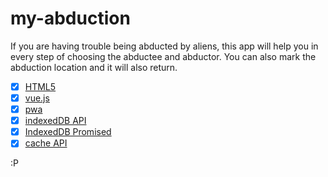 # my-abduction
If you are having trouble being abducted by aliens, this app will help you in every step of choosing the abductee and abductor. You can also mark the abduction location and it will also return.

- [x] [HTML5](https://developer.mozilla.org/pt-BR/docs/Web/HTML/HTML5)
- [x] [vue.js](https://vuejs.org/)
- [x] [pwa](https://developers.google.com/web/progressive-web-apps/)
- [x] [indexedDB API](https://www.w3.org/TR/IndexedDB-2/)
- [x] [IndexedDB Promised](https://github.com/jakearchibald/idb)
- [x] [cache API](https://developer.mozilla.org/pt-BR/docs/Web/API/Cache)

:P
